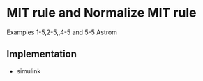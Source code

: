 # MIT rule and Normalize MIT rule

Examples 1-5,2-5,,4-5 and 5-5 Astrom

## Implementation
- simulink
